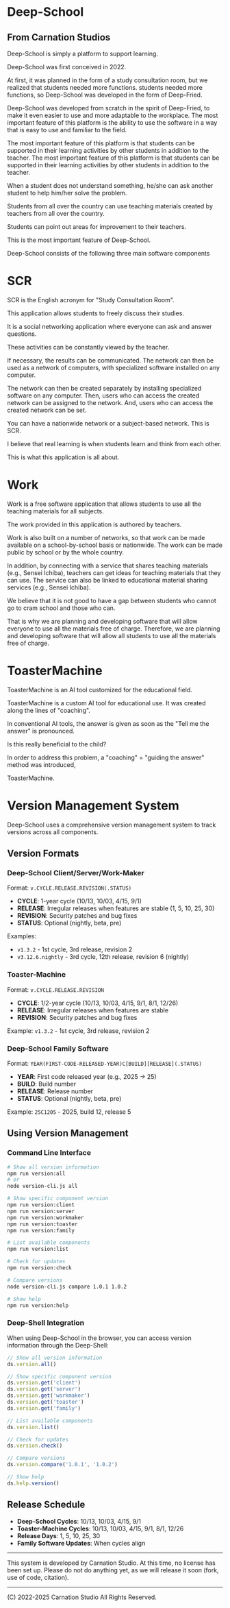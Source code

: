 # Deep-School
## From Carnation Studios

Deep-School is simply a platform to support learning.

Deep-School was first conceived in 2022.

At first, it was planned in the form of a study consultation room, but we realized that students needed more functions.
students needed more functions, so Deep-School was developed in the form of Deep-Fried.

Deep-School was developed from scratch in the spirit of Deep-Fried, to make it even easier to use and more adaptable to the workplace.
The most important feature of this platform is the ability to use the software in a way that is easy to use and familiar to the field.

The most important feature of this platform is that students can be supported in their learning activities by other students in addition to the teacher.
The most important feature of this platform is that students can be supported in their learning activities by other students in addition to the teacher.

When a student does not understand something, he/she can ask another student to help him/her solve the problem.

Students from all over the country can use teaching materials created by teachers from all over the country.

Students can point out areas for improvement to their teachers.

This is the most important feature of Deep-School.

Deep-School consists of the following three main software components

# SCR

SCR is the English acronym for "Study Consultation Room".

This application allows students to freely discuss their studies.

It is a social networking application where everyone can ask and answer questions.

These activities can be constantly viewed by the teacher.

If necessary, the results can be communicated. The network can then be used as a network of computers, with specialized software installed on any computer.

The network can then be created separately by installing specialized software on any computer. Then, users who can access the created network can be assigned to the network.
And, users who can access the created network can be set.

You can have a nationwide network or a subject-based network. This is SCR.

I believe that real learning is when students learn and think from each other.

This is what this application is all about.

# Work

Work is a free software application that allows students to use all the teaching materials for all subjects.

The work provided in this application is authored by teachers.

Work is also built on a number of networks, so that work can be made available on a school-by-school basis or nationwide.
The work can be made public by school or by the whole country.

In addition, by connecting with a service that shares teaching materials (e.g., Sensei Ichiba), teachers can get ideas for teaching materials that they can use.
The service can also be linked to educational material sharing services (e.g., Sensei Ichiba).

We believe that it is not good to have a gap between students who cannot go to cram school and those who can.

That is why we are planning and developing software that will allow everyone to use all the materials free of charge.
Therefore, we are planning and developing software that will allow all students to use all the materials free of charge.

# ToasterMachine

ToasterMachine is an AI tool customized for the educational field.

ToasterMachine is a custom AI tool for educational use. It was created along the lines of "coaching".

In conventional AI tools, the answer is given as soon as the "Tell me the answer" is pronounced.

Is this really beneficial to the child?

In order to address this problem, a "coaching" = "guiding the answer" method was introduced,

ToasterMachine.

# Version Management System

Deep-School uses a comprehensive version management system to track versions across all components.

## Version Formats

### Deep-School Client/Server/Work-Maker
Format: `v.CYCLE.RELEASE.REVISION(.STATUS)`
- **CYCLE**: 1-year cycle (10/13, 10/03, 4/15, 9/1)
- **RELEASE**: Irregular releases when features are stable (1, 5, 10, 25, 30)
- **REVISION**: Security patches and bug fixes
- **STATUS**: Optional (nightly, beta, pre)

Examples:
- `v1.3.2` - 1st cycle, 3rd release, revision 2
- `v3.12.6.nightly` - 3rd cycle, 12th release, revision 6 (nightly)

### Toaster-Machine
Format: `v.CYCLE.RELEASE.REVISION`
- **CYCLE**: 1/2-year cycle (10/13, 10/03, 4/15, 9/1, 8/1, 12/26)
- **RELEASE**: Irregular releases when features are stable
- **REVISION**: Security patches and bug fixes

Example: `v1.3.2` - 1st cycle, 3rd release, revision 2

### Deep-School Family Software
Format: `YEAR(FIRST-CODE-RELEASED-YEAR)C[BUILD][RELEASE](.STATUS)`
- **YEAR**: First code released year (e.g., 2025 → 25)
- **BUILD**: Build number
- **RELEASE**: Release number
- **STATUS**: Optional (nightly, beta, pre)

Example: `25C1205` - 2025, build 12, release 5

## Using Version Management

### Command Line Interface

```bash
# Show all version information
npm run version:all
# or
node version-cli.js all

# Show specific component version
npm run version:client
npm run version:server
npm run version:workmaker
npm run version:toaster
npm run version:family

# List available components
npm run version:list

# Check for updates
npm run version:check

# Compare versions
node version-cli.js compare 1.0.1 1.0.2

# Show help
npm run version:help
```

### Deep-Shell Integration

When using Deep-School in the browser, you can access version information through the Deep-Shell:

```javascript
// Show all version information
ds.version.all()

// Show specific component version
ds.version.get('client')
ds.version.get('server')
ds.version.get('workmaker')
ds.version.get('toaster')
ds.version.get('family')

// List available components
ds.version.list()

// Check for updates
ds.version.check()

// Compare versions
ds.version.compare('1.0.1', '1.0.2')

// Show help
ds.help.version()
```

## Release Schedule

- **Deep-School Cycles**: 10/13, 10/03, 4/15, 9/1
- **Toaster-Machine Cycles**: 10/13, 10/03, 4/15, 9/1, 8/1, 12/26
- **Release Days**: 1, 5, 10, 25, 30
- **Family Software Updates**: When cycles align

__________________________________

This system is developed by Carnation Studio.
At this time, no license has been set up.
Please do not do anything yet, as we will release it soon (fork, use of code, citation).

___________________________________

(C) 2022-2025 Carnation Studio All Rights Reserved.